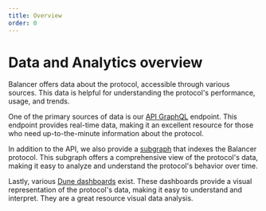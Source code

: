 ```yaml
---
title: Overview
order: 0
---
```

# Data and Analytics overview

Balancer offers data about the protocol, accessible through various sources. This data is helpful for understanding the protocol's performance, usage, and trends.

One of the primary sources of data is our [API GraphQL](./data-and-analytics/balancer-api/balancer-api.md) endpoint. This endpoint provides real-time data, making it an excellent resource for those who need up-to-the-minute information about the protocol.

In addition to the API, we also provide a [subgraph](./data-and-analytics/subgraph.md) that indexes the Balancer protocol. This subgraph offers a comprehensive view of the protocol's data, making it easy to analyze and understand the protocol's behavior over time.

Lastly, various [Dune dashboards](/data-and-analytics/data-and-analytics/dune/overview.html) exist. These dashboards provide a visual representation of the protocol's data, making it easy to understand and interpret. They are a great resource visual data analysis.